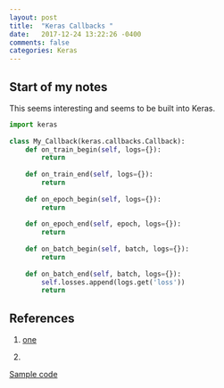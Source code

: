 ```yaml
---
layout: post
title:  "Keras Callbacks "
date:   2017-12-24 13:22:26 -0400 
comments: false
categories: Keras
---
```


## Start of my notes

This seems interesting and seems to be built into Keras.

```python
import keras
 
class My_Callback(keras.callbacks.Callback):
    def on_train_begin(self, logs={}):
        return
 
    def on_train_end(self, logs={}):
        return
 
    def on_epoch_begin(self, logs={}):
        return
 
    def on_epoch_end(self, epoch, logs={}):
        return
 
    def on_batch_begin(self, batch, logs={}):
        return
 
    def on_batch_end(self, batch, logs={}):
        self.losses.append(logs.get('loss'))
        return

```


## References

1) [one](https://keunwoochoi.wordpress.com/2016/07/16/keras-callbacks/)

2)
[Sample code](https://youtu.be/-lx2shfA-5s?t=406)


<div id="fb-root"></div>
<script>(function(d, s, id) {
  var js, fjs = d.getElementsByTagName(s)[0];
  if (d.getElementById(id)) return;
  js = d.createElement(s); js.id = id;
  js.src = "//connect.facebook.net/en_US/sdk.js#xfbml=1&version=v2.8&appId=671657696349259";
  fjs.parentNode.insertBefore(js, fjs);
}(document, 'script', 'facebook-jssdk'));</script>


<!--  Enter text below, if you want -->


<div class="fb-comments"  data-numposts="5"></div>






